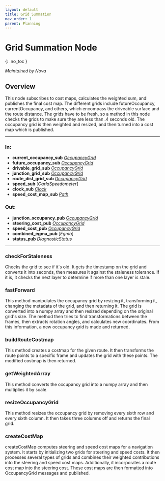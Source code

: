 ```yaml
---
layout: default
title: Grid Summation
nav_order: 1
parent: Planning
---
```


# Grid Summation Node
{: .no_toc }

*Maintained by Nova*

## Overview
This node subscribes to cost maps, calculates the weighted sum, and publishes the final cost map. The different grids include futureOccupancy, currentOccupancy, and others, which encompass the driveable surface and the route distance. The grids have to be fresh, so a method in this node checks the grids to make sure they are less than .4 seconds old. The occupancy grid is then weighted and resized, and then turned into a cost map which is published.  

---

### In:
- **current_occupancy_sub** [*OccupancyGrid*](https://docs.ros2.org/foxy/api/nav_msgs/msg/OccupancyGrid.html)
- **future_occupancy_sub** [*OccupancyGrid*](https://docs.ros2.org/foxy/api/nav_msgs/msg/OccupancyGrid.html)
- **drivable_grid_sub** [*OccupancyGrid*](https://docs.ros2.org/foxy/api/nav_msgs/msg/OccupancyGrid.html)
- **junction_grid_sub** [*OccupancyGrid*](https://docs.ros2.org/foxy/api/nav_msgs/msg/OccupancyGrid.html)
- **route_dist_grid_sub** [*OccupancyGrid*](https://docs.ros2.org/foxy/api/nav_msgs/msg/OccupancyGrid.html)
- **speed_sub** [*CarlaSpeedometer*]
- **clock_sub** [*Clock*](https://docs.ros2.org/galactic/api/rosgraph_msgs/msg/Clock.html)
- **speed_cost_map_sub** [*Path*](https://docs.ros2.org/foxy/api/nav_msgs/msg/Path.html)


### Out:
- **junction_occupancy_pub** [*OccupancyGrid*](https://docs.ros2.org/foxy/api/nav_msgs/msg/OccupancyGrid.html)
- **steering_cost_pub** [*OccupancyGrid*](https://docs.ros2.org/foxy/api/nav_msgs/msg/OccupancyGrid.html)
- **speed_cost_pub** [*OccupancyGrid*](https://docs.ros2.org/foxy/api/nav_msgs/msg/OccupancyGrid.html)
- **combined_egma_pub** [*Egma*]
- **status_pub** [*DiagnosticStatus*](https://docs.ros2.org/galactic/api/diagnostic_msgs/msg/DiagnosticStatus.html)

---

### checkForStaleness
Checks the grid to see if it's old. It gets the timestamp on the grid and converts it into seconds, then measures it against the staleness tolerance. If it is, it checks the next layer to determine if more than one layer is stale. 


### fastForward
This method manipulates the occupancy grid by resizing it, transforming it, changing the metadata of the grid, and then returning it. The grid is converted into a numpy array and then resized depending on the original grid's size. The method then tries to find transformations between the frames, then extracts rotation angles, and calculates new coordinates. From this information, a new occupancy grid is made and returned. 

### buildRouteCostmap
This method creates a costmap for the given route. It then transforms the route points to a specific frame and updates the grid with these points. The modified costmap is then returned. 

### getWeightedArray
This method converts the occupancy grid into a numpy array and then multiplies it by scale. 

### resizeOccupancyGrid
This method resizes the occupancy grid by removing every sixth row and every sixth column. It then takes three columns off and returns the final grid. 

### createCostMap
createCostMap computes steering and speed cost maps for a navigation system. It starts by initializing two grids for steering and speed costs. It then processes several types of grids and combines their weighted contributions into the steering and speed cost maps. Additionally, it incorporates a route cost map into the steering cost. These cost maps are then formatted into OccupancyGrid messages and published.


